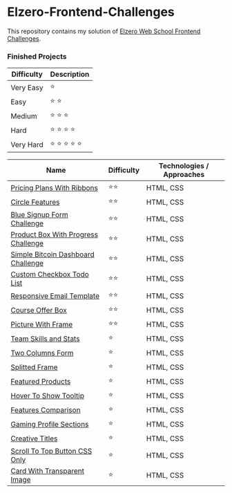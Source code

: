 # Elzero-Frontend-Challenges

This repository contains my solution of [Elzero Web School Frontend Challenges](https://elzero.org/category/challenges/front-end-challenges/).

### Finished Projects

| Difficulty | Description    |
| ---------- | -------------- |
| Very Easy  | ⭐             |
| Easy       | ⭐ ⭐          |
| Medium     | ⭐ ⭐ ⭐       |
| Hard       | ⭐ ⭐ ⭐ ⭐    |
| Very Hard  | ⭐ ⭐ ⭐ ⭐ ⭐ |

| Name                                                                                                                           | Difficulty | Technologies / Approaches |
| ------------------------------------------------------------------------------------------------------------------------------ | ---------- | ------------------------- |
| [Pricing Plans With Ribbons](https://mouatezbenariba.github.io/Elzero-Frontend-Challenges/pricing-plans-with-ribbons/) | ⭐⭐       | HTML, CSS                 |
| [Circle Features](https://mouatezbenariba.github.io/Elzero-Frontend-Challenges/circle-features/) | ⭐⭐       | HTML, CSS                 |
| [Blue Signup Form Challenge](https://mouatezbenariba.github.io/Elzero-Frontend-Challenges/blue-signup-form/) | ⭐⭐       | HTML, CSS                 |
| [Product Box With Progress Challenge](https://mouatezbenariba.github.io/Elzero-Frontend-Challenges/product-box-with-progress/) | ⭐⭐       | HTML, CSS                 |
| [Simple Bitcoin Dashboard Challenge](https://mouatezbenariba.github.io/Elzero-Frontend-Challenges/bitcoin-dashboard/)          | ⭐⭐       | HTML, CSS                 |
| [Custom Checkbox Todo List](https://mouatezbenariba.github.io/Elzero-Frontend-Challenges/custom-checkbox-todo-list/)           | ⭐⭐       | HTML, CSS                 |
| [Responsive Email Template](https://mouatezbenariba.github.io/Elzero-Frontend-Challenges/responsive-email-template/)           | ⭐⭐       | HTML, CSS                 |
| [Course Offer Box](https://mouatezbenariba.github.io/Elzero-Frontend-Challenges/course-offer-box/)                             | ⭐⭐       | HTML, CSS                 |
| [Picture With Frame](https://mouatezbenariba.github.io/Elzero-Frontend-Challenges/picture-with-frame/)                         | ⭐⭐       | HTML, CSS                 |
| [Team Skills and Stats](https://mouatezbenariba.github.io/Elzero-Frontend-Challenges/team-skills-and-stats/)                   | ⭐         | HTML, CSS                 |
| [Two Columns Form](https://mouatezbenariba.github.io/Elzero-Frontend-Challenges/two-columns-form/)                             | ⭐         | HTML, CSS                 |
| [Splitted Frame](https://mouatezbenariba.github.io/Elzero-Frontend-Challenges/splitted-frame/)                                 | ⭐         | HTML, CSS                 |
| [Featured Products](https://mouatezbenariba.github.io/Elzero-Frontend-Challenges/featured-products/)                           | ⭐         | HTML, CSS                 |
| [Hover To Show Tooltip](https://mouatezbenariba.github.io/Elzero-Frontend-Challenges/hover-to-show-tooltip/)                   | ⭐         | HTML, CSS                 |
| [Features Comparison](https://mouatezbenariba.github.io/Elzero-Frontend-Challenges/features-comparison/)                       | ⭐         | HTML, CSS                 |
| [Gaming Profile Sections](https://mouatezbenariba.github.io/Elzero-Frontend-Challenges/gaming-profile-sections/)               | ⭐         | HTML, CSS                 |
| [Creative Titles](https://mouatezbenariba.github.io/Elzero-Frontend-Challenges/creative-titles/)                               | ⭐         | HTML, CSS                 |
| [Scroll To Top Button CSS Only](https://mouatezbenariba.github.io/Elzero-Frontend-Challenges/scroll-to-top-button/)            | ⭐         | HTML, CSS                 |
| [Card With Transparent Image](https://mouatezbenariba.github.io/Elzero-Frontend-Challenges/card-with-transparent-image/)       | ⭐         | HTML, CSS                 |
